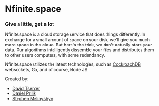 # Nfinite.space
### Give a little, get a lot

Nfinite.space is a cloud storage service that does things differently. In exchange for a small amount of space on your disk, we'll give you much more space in the cloud. But here's the trick, we don't actually store your data. Our algorithms intelligently dissemble your files and distributes them to other users computers, with some redundancy. 

Nfinite.space utilizes the latest technologies, such as [CockroachDB](https://www.cockroachlabs.com/), websockets, Go, and of course, Node JS. 

Created by:
- [David Tsenter](http://www.davidtsenter.com/)
- [Daniel Prilik](http://prilik.ca/)
- [Stephen Melinyshyn](https://melinysh.me/)
